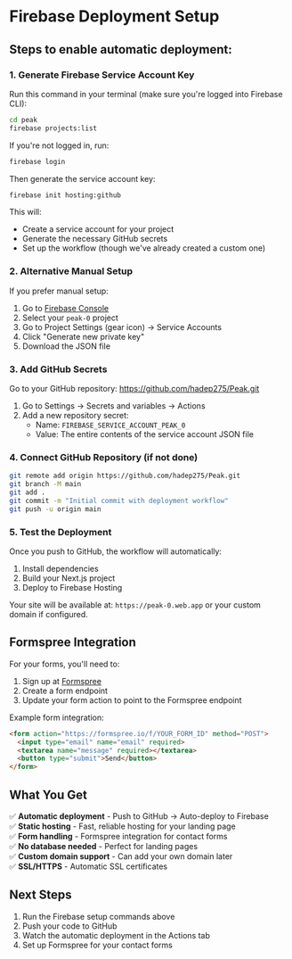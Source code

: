# Firebase Deployment Setup

## Steps to enable automatic deployment:

### 1. Generate Firebase Service Account Key

Run this command in your terminal (make sure you're logged into Firebase CLI):

```bash
cd peak
firebase projects:list
```

If you're not logged in, run:
```bash
firebase login
```

Then generate the service account key:
```bash
firebase init hosting:github
```

This will:
- Create a service account for your project
- Generate the necessary GitHub secrets
- Set up the workflow (though we've already created a custom one)

### 2. Alternative Manual Setup

If you prefer manual setup:

1. Go to [Firebase Console](https://console.firebase.google.com/)
2. Select your `peak-0` project
3. Go to Project Settings (gear icon) → Service Accounts
4. Click "Generate new private key"
5. Download the JSON file

### 3. Add GitHub Secrets

Go to your GitHub repository: https://github.com/hadep275/Peak.git

1. Go to Settings → Secrets and variables → Actions
2. Add a new repository secret:
   - Name: `FIREBASE_SERVICE_ACCOUNT_PEAK_0`
   - Value: The entire contents of the service account JSON file

### 4. Connect GitHub Repository (if not done)

```bash
git remote add origin https://github.com/hadep275/Peak.git
git branch -M main
git add .
git commit -m "Initial commit with deployment workflow"
git push -u origin main
```

### 5. Test the Deployment

Once you push to GitHub, the workflow will automatically:
1. Install dependencies
2. Build your Next.js project
3. Deploy to Firebase Hosting

Your site will be available at: `https://peak-0.web.app` or your custom domain if configured.

## Formspree Integration

For your forms, you'll need to:
1. Sign up at [Formspree](https://formspree.io/)
2. Create a form endpoint
3. Update your form action to point to the Formspree endpoint

Example form integration:
```html
<form action="https://formspree.io/f/YOUR_FORM_ID" method="POST">
  <input type="email" name="email" required>
  <textarea name="message" required></textarea>
  <button type="submit">Send</button>
</form>
```

## What You Get

✅ **Automatic deployment** - Push to GitHub → Auto-deploy to Firebase  
✅ **Static hosting** - Fast, reliable hosting for your landing page  
✅ **Form handling** - Formspree integration for contact forms  
✅ **No database needed** - Perfect for landing pages  
✅ **Custom domain support** - Can add your own domain later  
✅ **SSL/HTTPS** - Automatic SSL certificates  

## Next Steps

1. Run the Firebase setup commands above
2. Push your code to GitHub
3. Watch the automatic deployment in the Actions tab
4. Set up Formspree for your contact forms
